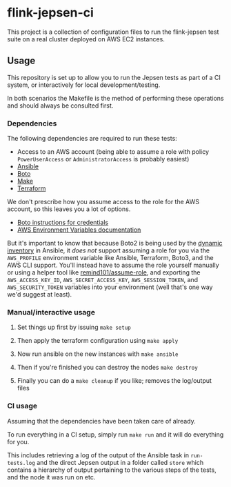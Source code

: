 # flink-jepsen-ci

This project is a collection of configuration files to run the flink-jepsen
test suite on a real cluster deployed on AWS EC2 instances.

## Usage

This repository is set up to allow you to run the Jepsen tests as part of a CI system, or interactively for local development/testing.

In both scenarios the Makefile is the method of performing these operations and should always be consulted first.

### Dependencies

The following dependencies are required to run these tests:

 - Access to an AWS account (being able to assume a role with policy `PowerUserAccess` or `AdministratorAccess` is probably easiest)
 - [Ansible](https://github.com/ansible/ansible)
 - [Boto](https://github.com/boto/boto)
 - [Make](https://www.gnu.org/software/make/)
 - [Terraform](https://github.com/hashicorp/terraform)

We don't prescribe how you assume access to the role for the AWS account, so this leaves you a lot of options.

 - [Boto instructions for credentials](http://boto.cloudhackers.com/en/latest/boto_config_tut.html#credentials)
 - [AWS Environment Variables documentation](https://docs.aws.amazon.com/cli/latest/userguide/cli-environment.html)

But it's important to know that because Boto2 is being used by the [dynamic inventory](https://github.com/ansible/ansible/blob/devel/contrib/inventory/ec2.py#L162) in Ansible, it _does not_ support assuming a role for you via the `AWS_PROFILE` environment variable like Ansible, Terraform, Boto3, and the AWS CLI support. You'll instead have to assume the role yourself manually or using a helper tool like [remind101/assume-role](https://github.com/remind101/assume-role), and exporting the `AWS_ACCESS_KEY_ID`, `AWS_SECRET_ACCESS_KEY`, `AWS_SESSION_TOKEN`, and `AWS_SECURITY_TOKEN` variables into your environment (well that's one way we'd suggest at least).

### Manual/interactive usage

1. Set things up first by issuing `make setup`

1. Then apply the terraform configuration using `make apply`

1. Now run ansible on the new instances with `make ansible`

1. Then if you're finished you can destroy the nodes `make destroy`

1. Finally you can do a `make cleanup` if you like; removes the log/output files

### CI usage

Assuming that the dependencies have been taken care of already.

To run everything in a CI setup, simply run `make run` and it will do everything for you.

This includes retrieving a log of the output of the Ansible task in `run-tests.log` and the direct Jepsen output in a folder called `store` which contains a hierarchy of output pertaining to the various steps of the tests, and the node it was run on etc.
